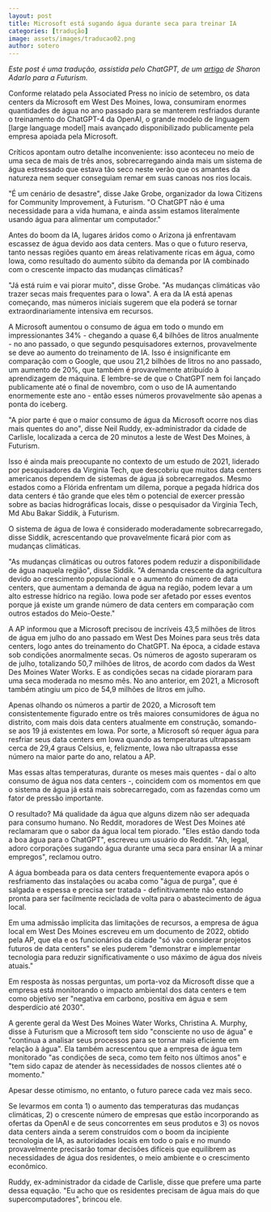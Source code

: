 ```yaml
---
layout: post 
title: Microsoft está sugando água durante seca para treinar IA
categories: [tradução]
image: assets/images/traducao02.png
author: sotero
---
```


_Este post é uma tradução, assistida pelo ChatGPT, de um [artigo](https://futurism.com/critics-microsoft-water-train-ai-drought) de Sharon Adarlo para a Futurism._

Conforme relatado pela Associated Press no início de setembro, os data centers da Microsoft em West Des Moines, Iowa, consumiram enormes quantidades de água no ano passado para se manterem resfriados durante o treinamento do ChatGPT-4 da OpenAI, o grande modelo de linguagem [large language model] mais avançado disponibilizado publicamente pela empresa apoiada pela Microsoft.

Críticos apontam outro detalhe inconveniente: isso aconteceu no meio de uma seca de mais de três anos, sobrecarregando ainda mais um sistema de água estressado que estava tão seco neste verão que os amantes da natureza nem sequer conseguiam remar em suas canoas nos rios locais.

"É um cenário de desastre", disse Jake Grobe, organizador da Iowa Citizens for Community Improvement, à Futurism. "O ChatGPT não é uma necessidade para a vida humana, e ainda assim estamos literalmente usando água para alimentar um computador."

Antes do boom da IA, lugares áridos como o Arizona já enfrentavam escassez de água devido aos data centers. Mas o que o futuro reserva, tanto nessas regiões quanto em áreas relativamente ricas em água, como Iowa, como resultado do aumento súbito da demanda por IA combinado com o crescente impacto das mudanças climáticas?

"Já está ruim e vai piorar muito", disse Grobe. "As mudanças climáticas vão trazer secas mais frequentes para o Iowa". A era da IA está apenas começando, mas números iniciais sugerem que ela poderá se tornar extraordinariamente intensiva em recursos.

A Microsoft aumentou o consumo de água em todo o mundo em impressionantes 34% - chegando a quase 6,4 bilhões de litros anualmente - no ano passado, o que segundo pesquisadores externos, provavelmente se deve ao aumento do treinamento de IA. Isso é insignificante em comparação com o Google, que usou 21,2 bilhões de litros no ano passado, um aumento de 20%, que também é provavelmente atribuído à aprendizagem de máquina. E lembre-se de que o ChatGPT nem foi lançado publicamente até o final de novembro, com o uso de IA aumentando enormemente este ano - então esses números provavelmente são apenas a ponta do iceberg.

"A pior parte é que o maior consumo de água da Microsoft ocorre nos dias mais quentes do ano", disse Neil Ruddy, ex-administrador da cidade de Carlisle, localizada a cerca de 20 minutos a leste de West Des Moines, à Futurism.

Isso é ainda mais preocupante no contexto de um estudo de 2021, liderado por pesquisadores da Virginia Tech, que descobriu que muitos data centers americanos dependem de sistemas de água já sobrecarregados. Mesmo estados como a Flórida enfrentam um dilema, porque a pegada hídrica dos data centers é tão grande que eles têm o potencial de exercer pressão sobre as bacias hidrográficas locais, disse o pesquisador da Virginia Tech, Md Abu Bakar Siddik, à Futurism.

O sistema de água de Iowa é considerado moderadamente sobrecarregado, disse Siddik, acrescentando que provavelmente ficará pior com as mudanças climáticas.

"As mudanças climáticas ou outros fatores podem reduzir a disponibilidade de água naquela região", disse Siddik. "A demanda crescente da agricultura devido ao crescimento populacional e o aumento do número de data centers, que aumentam a demanda de água na região, podem levar a um alto estresse hídrico na região. Iowa pode ser afetado por esses eventos porque já existe um grande número de data centers em comparação com outros estados do Meio-Oeste."

A AP informou que a Microsoft precisou de incríveis 43,5 milhões de litros de água em julho do ano passado em West Des Moines para seus três data centers, logo antes do treinamento do ChatGPT. Na época, a cidade estava sob condições anormalmente secas. Os números de agosto superaram os de julho, totalizando 50,7 milhões de litros, de acordo com dados da West Des Moines Water Works. E as condições secas na cidade pioraram para uma seca moderada no mesmo mês. No ano anterior, em 2021, a Microsoft também atingiu um pico de 54,9 milhões de litros em julho.

Apenas olhando os números a partir de 2020, a Microsoft tem consistentemente figurado entre os três maiores consumidores de água no distrito, com mais dois data centers atualmente em construção, somando-se aos 19 já existentes em Iowa. Por sorte, a Microsoft só requer água para resfriar seus data centers em Iowa quando as temperaturas ultrapassam cerca de 29,4 graus Celsius, e, felizmente, Iowa não ultrapassa esse número na maior parte do ano, relatou a AP.

Mas essas altas temperaturas, durante os meses mais quentes - daí o alto consumo de água nos data centers -, coincidem com os momentos em que o sistema de água já está mais sobrecarregado, com as fazendas como um fator de pressão importante.

O resultado? Má qualidade da água que alguns dizem não ser adequada para consumo humano. No Reddit, moradores de West Des Moines até reclamaram que o sabor da água local tem piorado. "Eles estão dando toda a boa água para o ChatGPT", escreveu um usuário do Reddit. "Ah, legal, adoro corporações sugando água durante uma seca para ensinar IA a minar empregos", reclamou outro.

A água bombeada para os data centers frequentemente evapora após o resfriamento das instalações ou acaba como "água de purga", que é salgada e espessa e precisa ser tratada - definitivamente não estando pronta para ser facilmente reciclada de volta para o abastecimento de água local.

Em uma admissão implícita das limitações de recursos, a empresa de água local em West Des Moines escreveu em um documento de 2022, obtido pela AP, que ela e os funcionários da cidade "só vão considerar projetos futuros de data centers" se eles puderem "demonstrar e implementar tecnologia para reduzir significativamente o uso máximo de água dos níveis atuais."

Em resposta às nossas perguntas, um porta-voz da Microsoft disse que a empresa está monitorando o impacto ambiental dos data centers e tem como objetivo ser "negativa em carbono, positiva em água e sem desperdício até 2030".

A gerente geral da West Des Moines Water Works, Christina A. Murphy, disse à Futurism que a Microsoft tem sido "consciente no uso de água" e "continua a analisar seus processos para se tornar mais eficiente em relação à água". Ela também acrescentou que a empresa de água tem monitorado "as condições de seca, como tem feito nos últimos anos" e "tem sido capaz de atender às necessidades de nossos clientes até o momento."

Apesar desse otimismo, no entanto, o futuro parece cada vez mais seco.

Se levarmos em conta 1) o aumento das temperaturas das mudanças climáticas, 2) o crescente número de empresas que estão incorporando as ofertas da OpenAI e de seus concorrentes em seus produtos e 3) os novos data centers ainda a serem construídos com o boom da incipiente tecnologia de IA, as autoridades locais em todo o país e no mundo provavelmente precisarão tomar decisões difíceis que equilibrem as necessidades de água dos residentes, o meio ambiente e o crescimento econômico.

Ruddy, ex-administrador da cidade de Carlisle, disse que prefere uma parte dessa equação. "Eu acho que os residentes precisam de água mais do que supercomputadores", brincou ele.
